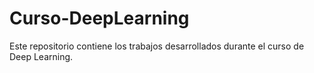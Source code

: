 # Curso-DeepLearning

Este repositorio contiene los trabajos desarrollados durante el curso de Deep Learning.
